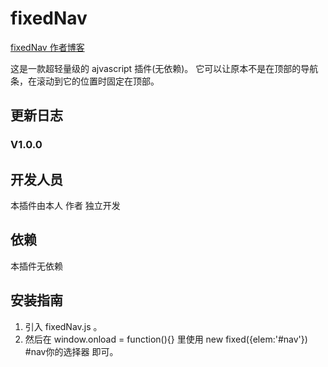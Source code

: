 # fixedNav 
 
[fixedNav  作者博客](http://www.jiaoyiba.cc/)

这是一款超轻量级的 ajvascript 插件(无依赖)。 它可以让原本不是在顶部的导航条，在滚动到它的位置时固定在顶部。



## 更新日志

### V1.0.0


## 开发人员

本插件由本人 作者 独立开发

## 依赖

本插件无依赖



## 安装指南

1. 引入 fixedNav.js 。 
2. 然后在 window.onload = function(){} 里使用 new fixed({elem:'#nav'}) #nav你的选择器 即可。

